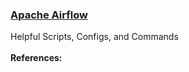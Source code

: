 <h3><a href="https://airflow.apache.org/index.html">Apache Airflow</a></h3>
Helpful Scripts, Configs, and Commands
<br>
<br><b>References:</b>
<br>
